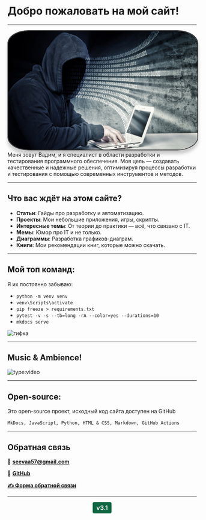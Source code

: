 # <div class="animate__animated animate__fadeInDown">Добро пожаловать на мой сайт!</div>
<link rel="stylesheet" href="https://cdnjs.cloudflare.com/ajax/libs/animate.css/4.1.1/animate.min.css">

 ---

<style>
  .avatar {
    border-radius: 11%; /* Круглая рамка */
    border: 2px solid #333; /* Тёмная граница */
    box-shadow: 0 10px 8px rgba(0, 0, 0, 0.2); /* Тень */
    transition: transform 1.3s ease; /* Эффект при наведении */
  }

  .avatar:hover {
    transform: scale(1.1); /* Увеличение при наведении */
  }
</style>

<div style="text-align: center;">
  <img src="images/haker.jpg" alt="Хакер" class="avatar" style="width: 800px;">
</div>
Меня зовут Вадим, и я специалист в области разработки и тестирования программного обеспечения. Моя цель — создавать качественные и надежные решения, оптимизируя процессы разработки и тестирования с помощью современных инструментов и методов.

---


## Что вас ждёт на этом сайте?

- **Статьи**: Гайды про разработку и автоматизацию. 
- **Проекты**: Мои небольшие приложения, игры, скрипты.
- **Интересные темы**: От теории до практики — всё, что связано с IT.
- **Мемы**: Юмор про IT и не только.
- **Диаграммы**: Разработка графиков-диаграм.
- **Книги**: Мои рекомендации книг, которые можно скачать.


---

## Мой топ команд:

Я их постоянно забываю:

- `python -m venv venv`
- `venv\Scripts\activate` 
- `pip freeze > requirements.txt`
- `pytest -v -s --tb=long -rA --color=yes --durations=10`
- `mkdocs serve`

![гифка](https://media1.giphy.com/media/v1.Y2lkPTc5MGI3NjExcWc2czluZThxZXl6NGk3NG82djZ4cWZ0bWY0NGVjeG5mZjR1eWR2YiZlcD12MV9pbnRlcm5hbF9naWZfYnlfaWQmY3Q9Zw/3oz8xRICW5msyoRUv6/giphy.gif)

---

## Music & Ambience!
![type:video](https://www.youtube.com/embed/p2zMXSXhZ9M?si=glYvSX035bksV-Ju)

---


## Open-source:

Это open-source проект, исходный код сайта доступен на GitHub

```
MkDocs, JavaScript, Python, HTML & CSS, Markdown, GitHub Actions
```

---

## Обратная связь 

📧 **[seevaa57@gmail.com](mailto:seevaa57@gmail.com)**  

🐙 **[GitHub](https://github.com/Showtimeeee)**  

**[✍️ Форма обратной связи](feedback/feedback.md)**

---

<div class="version-container">
    <div class="version-info">
        v3.1
    </div>
</div>

<style>
  .version-container {
    text-align: center; /* Центрируем содержимое по горизонтали */
  }

  .version-info {
    display: inline-block; /* Чтобы элемент занимал только необходимую ширину */
    padding: 5px 10px;
    background-color: rgb(13, 102, 65); 
    border: 1px solid rgb(247, 243, 241); 
    border-radius: 5px; /* Закругленные углы */
    font-size: 16px;
    font-weight: bold;
    color: rgb(233, 235, 238); 
  }
</style>

